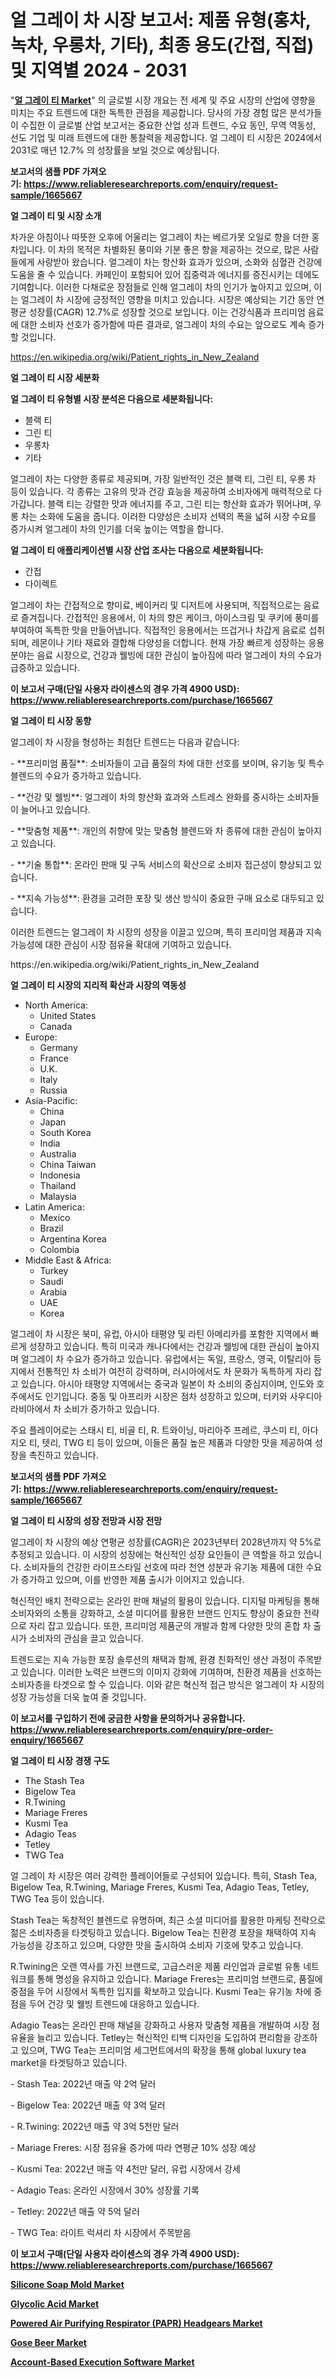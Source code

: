 <p><h1>얼 그레이 차 시장 보고서: 제품 유형(홍차, 녹차, 우롱차, 기타), 최종 용도(간접, 직접) 및 지역별 2024 - 2031</h1></p><p>"<strong><a href="https://www.reliableresearchreports.com/earl-grey-tea-r1665667?utm_campaign=105&utm_medium=7&utm_source=Github&utm_content=ia&utm_term=25092024&utm_id=earl-grey-tea">얼 그레이 티 Market</a></strong>" 의 글로벌 시장 개요는 전 세계 및 주요 시장의 산업에 영향을 미치는 주요 트렌드에 대한 독특한 관점을 제공합니다. 당사의 가장 경험 많은 분석가들이 수집한 이 글로벌 산업 보고서는 중요한 산업 성과 트렌드, 수요 동인, 무역 역동성, 선도 기업 및 미래 트렌드에 대한 통찰력을 제공합니다. 얼 그레이 티 시장은 2024에서 2031로 매년 12.7% 의 성장률을 보일 것으로 예상됩니다.</p>
<p><strong>보고서의 샘플 PDF 가져오기:&nbsp;<a href="https://www.reliableresearchreports.com/enquiry/request-sample/1665667?utm_campaign=105&utm_medium=7&utm_source=Github&utm_content=ia&utm_term=25092024&utm_id=earl-grey-tea">https://www.reliableresearchreports.com/enquiry/request-sample/1665667</a></strong></p>
<p><strong>얼 그레이 티 및 시장 소개</strong></p>
<p><p>차가운 아침이나 따뜻한 오후에 어울리는 얼그레이 차는 베르가못 오일로 향을 더한 홍차입니다. 이 차의 목적은 차별화된 풍미와 기분 좋은 향을 제공하는 것으로, 많은 사람들에게 사랑받아 왔습니다. 얼그레이 차는 항산화 효과가 있으며, 소화와 심혈관 건강에 도움을 줄 수 있습니다. 카페인이 포함되어 있어 집중력과 에너지를 증진시키는 데에도 기여합니다. 이러한 다채로운 장점들로 인해 얼그레이 차의 인기가 높아지고 있으며, 이는 얼그레이 차 시장에 긍정적인 영향을 미치고 있습니다. 시장은 예상되는 기간 동안 연평균 성장률(CAGR) 12.7%로 성장할 것으로 보입니다. 이는 건강식품과 프리미엄 음료에 대한 소비자 선호가 증가함에 따른 결과로, 얼그레이 차의 수요는 앞으로도 계속 증가할 것입니다.</p></p>
<p><a href="https://en.wikipedia.org/wiki/Patient_rights_in_New_Zealand?utm_campaign=105&utm_medium=7&utm_source=Github&utm_content=ia&utm_term=25092024&utm_id=earl-grey-tea">https://en.wikipedia.org/wiki/Patient_rights_in_New_Zealand</a></p>
<p><strong>얼 그레이 티 시장 세분화</strong></p>
<p><strong>얼 그레이 티 유형별 시장 분석은 다음으로 세분화됩니다:</strong></p>
<p><ul><li>블랙 티</li><li>그린 티</li><li>우롱차</li><li>기타</li></ul></p>
<p><p>얼그레이 차는 다양한 종류로 제공되며, 가장 일반적인 것은 블랙 티, 그린 티, 우롱 차 등이 있습니다. 각 종류는 고유의 맛과 건강 효능을 제공하여 소비자에게 매력적으로 다가갑니다. 블랙 티는 강렬한 맛과 에너지를 주고, 그린 티는 항산화 효과가 뛰어나며, 우롱 차는 소화에 도움을 줍니다. 이러한 다양성은 소비자 선택의 폭을 넓혀 시장 수요를 증가시켜 얼그레이 차의 인기를 더욱 높이는 역할을 합니다.</p></p>
<p><strong>얼 그레이 티 애플리케이션별 시장 산업 조사는 다음으로 세분화됩니다:</strong></p>
<p><ul><li>간접</li><li>다이렉트</li></ul></p>
<p><p>얼그레이 차는 간접적으로 향미료, 베이커리 및 디저트에 사용되며, 직접적으로는 음료로 즐겨집니다. 간접적인 응용에서, 이 차의 향은 케이크, 아이스크림 및 쿠키에 풍미를 부여하여 독특한 맛을 만들어냅니다. 직접적인 응용에서는 뜨겁거나 차갑게 음료로 섭취되며, 레몬이나 기타 재료와 결합해 다양성을 더합니다. 현재 가장 빠르게 성장하는 응용 분야는 음료 시장으로, 건강과 웰빙에 대한 관심이 높아짐에 따라 얼그레이 차의 수요가 급증하고 있습니다.</p></p>
<p><strong>이 보고서 구매(단일 사용자 라이센스의 경우 가격 4900 USD): <a href="https://www.reliableresearchreports.com/purchase/1665667?utm_campaign=105&utm_medium=7&utm_source=Github&utm_content=ia&utm_term=25092024&utm_id=earl-grey-tea">https://www.reliableresearchreports.com/purchase/1665667</a></strong></p>
<p><strong>얼 그레이 티 시장 동향</strong></p>
<p><p>얼그레이 차 시장을 형성하는 최첨단 트렌드는 다음과 같습니다:</p><p>- **프리미엄 품질**: 소비자들이 고급 품질의 차에 대한 선호를 보이며, 유기농 및 특수 블렌드의 수요가 증가하고 있습니다.</p><p>  </p><p>- **건강 및 웰빙**: 얼그레이 차의 항산화 효과와 스트레스 완화를 중시하는 소비자들이 늘어나고 있습니다.  </p><p>  </p><p>- **맞춤형 제품**: 개인의 취향에 맞는 맞춤형 블렌드와 차 종류에 대한 관심이 높아지고 있습니다.  </p><p>  </p><p>- **기술 통합**: 온라인 판매 및 구독 서비스의 확산으로 소비자 접근성이 향상되고 있습니다.  </p><p>  </p><p>- **지속 가능성**: 환경을 고려한 포장 및 생산 방식이 중요한 구매 요소로 대두되고 있습니다.  </p><p>이러한 트렌드는 얼그레이 차 시장의 성장을 이끌고 있으며, 특히 프리미엄 제품과 지속 가능성에 대한 관심이 시장 점유율 확대에 기여하고 있습니다.</p></p>
<p>https://en.wikipedia.org/wiki/Patient_rights_in_New_Zealand</p>
<p><strong>얼 그레이 티 시장의 지리적 확산과 시장의 역동성</strong></p>
<p><ul>
    <li>
        North America:
        <ul>
            <li>United States</li>
            <li>Canada</li>
        </ul>
    </li>
    <li>
        Europe:
        <ul>
            <li>Germany</li>
            <li>France</li>
            <li>U.K.</li>
            <li>Italy</li>
            <li>Russia</li>
        </ul>
    </li>
    <li>
        Asia-Pacific:
        <ul>
            <li>China</li>
            <li>Japan</li>
            <li>South Korea</li>
            <li>India</li>
            <li>Australia</li>
            <li>China Taiwan</li>
            <li>Indonesia</li>
            <li>Thailand</li>
            <li>Malaysia</li>
        </ul>
    </li>
    <li>
        Latin America:
        <ul>
            <li>Mexico</li>
            <li>Brazil</li>
            <li>Argentina Korea</li>
            <li>Colombia</li>
        </ul>
    </li>
    <li>
        Middle East & Africa:
        <ul>
            <li>Turkey</li>
            <li>Saudi</li>
            <li>Arabia</li>
            <li>UAE</li>
            <li>Korea</li>
        </ul>
    </li>
    </ul></p>
<p><p>얼그레이 차 시장은 북미, 유럽, 아시아 태평양 및 라틴 아메리카를 포함한 지역에서 빠르게 성장하고 있습니다. 특히 미국과 캐나다에서는 건강과 웰빙에 대한 관심이 높아지며 얼그레이 차 수요가 증가하고 있습니다. 유럽에서는 독일, 프랑스, 영국, 이탈리아 등지에서 전통적인 차 소비가 여전히 강력하며, 러시아에서도 차 문화가 독특하게 자리 잡고 있습니다. 아시아 태평양 지역에서는 중국과 일본이 차 소비의 중심지이며, 인도와 호주에서도 인기입니다. 중동 및 아프리카 시장은 점차 성장하고 있으며, 터키와 사우디아라비아에서 차 소비가 증가하고 있습니다.</p><p>주요 플레이어로는 스태시 티, 비골 티, R. 트와이닝, 마리아주 프레르, 쿠스미 티, 아다지오 티, 텟리, TWG 티 등이 있으며, 이들은 품질 높은 제품과 다양한 맛을 제공하여 성장을 촉진하고 있습니다.</p></p>
<p><strong>보고서의 샘플 PDF 가져오기:&nbsp;<a href="https://www.reliableresearchreports.com/enquiry/request-sample/1665667?utm_campaign=105&utm_medium=7&utm_source=Github&utm_content=ia&utm_term=25092024&utm_id=earl-grey-tea">https://www.reliableresearchreports.com/enquiry/request-sample/1665667</a></strong></p>
<p><strong>얼 그레이 티 시장의 성장 전망과 시장 전망</strong></p>
<p><p>얼그레이 차 시장의 예상 연평균 성장률(CAGR)은 2023년부터 2028년까지 약 5%로 추정되고 있습니다. 이 시장의 성장에는 혁신적인 성장 요인들이 큰 역할을 하고 있습니다. 소비자들의 건강한 라이프스타일 선호에 따라 천연 성분과 유기농 제품에 대한 수요가 증가하고 있으며, 이를 반영한 제품 출시가 이어지고 있습니다.</p><p>혁신적인 배치 전략으로는 온라인 판매 채널의 활용이 있습니다. 디지털 마케팅을 통해 소비자와의 소통을 강화하고, 소셜 미디어를 활용한 브랜드 인지도 향상이 중요한 전략으로 자리 잡고 있습니다. 또한, 프리미엄 제품군의 개발과 함께 다양한 맛의 혼합 차 출시가 소비자의 관심을 끌고 있습니다.</p><p>트렌드로는 지속 가능한 포장 솔루션의 채택과 함께, 환경 친화적인 생산 과정이 주목받고 있습니다. 이러한 노력은 브랜드의 이미지 강화에 기여하며, 친환경 제품을 선호하는 소비자층을 타겟으로 할 수 있습니다. 이와 같은 혁신적 접근 방식은 얼그레이 차 시장의 성장 가능성을 더욱 높여 줄 것입니다.</p></p>
<p><strong>이 보고서를 구입하기 전에 궁금한 사항을 문의하거나 공유합니다. <a href="https://www.reliableresearchreports.com/enquiry/pre-order-enquiry/1665667?utm_campaign=105&utm_medium=7&utm_source=Github&utm_content=ia&utm_term=25092024&utm_id=earl-grey-tea">https://www.reliableresearchreports.com/enquiry/pre-order-enquiry/1665667</a></strong></p>
<p><strong>얼 그레이 티 시장 경쟁 구도</strong></p>
<p><ul><li>The Stash Tea</li><li>Bigelow Tea</li><li>R.Twining</li><li>Mariage Freres</li><li>Kusmi Tea</li><li>Adagio Teas</li><li>Tetley</li><li>TWG Tea</li></ul></p>
<p><p>얼 그레이 차 시장은 여러 강력한 플레이어들로 구성되어 있습니다. 특히, Stash Tea, Bigelow Tea, R.Twining, Mariage Freres, Kusmi Tea, Adagio Teas, Tetley, TWG Tea 등이 있습니다.</p><p>Stash Tea는 독창적인 블렌드로 유명하며, 최근 소셜 미디어를 활용한 마케팅 전략으로 젊은 소비자층을 타겟팅하고 있습니다. Bigelow Tea는 친환경 포장을 채택하여 지속 가능성을 강조하고 있으며, 다양한 맛을 출시하여 소비자 기호에 맞추고 있습니다.</p><p>R.Twining은 오랜 역사를 가진 브랜드로, 고급스러운 제품 라인업과 글로벌 유통 네트워크를 통해 명성을 유지하고 있습니다. Mariage Freres는 프리미엄 브랜드로, 품질에 중점을 두어 시장에서 독특한 입지를 확보하고 있습니다. Kusmi Tea는 유기농 차에 중점을 두어 건강 및 웰빙 트렌드에 대응하고 있습니다.</p><p>Adagio Teas는 온라인 판매 채널을 강화하고 사용자 맞춤형 제품을 개발하여 시장 점유율을 늘리고 있습니다. Tetley는 혁신적인 티백 디자인을 도입하여 편리함을 강조하고 있으며, TWG Tea는 프리미엄 세그먼트에서의 확장을 통해 global luxury tea market을 타겟팅하고 있습니다.</p><p>- Stash Tea: 2022년 매출 약 2억 달러</p><p>- Bigelow Tea: 2022년 매출 약 3억 달러</p><p>- R.Twining: 2022년 매출 약 3억 5천만 달러</p><p>- Mariage Freres: 시장 점유율 증가에 따라 연평균 10% 성장 예상</p><p>- Kusmi Tea: 2022년 매출 약 4천만 달러, 유럽 시장에서 강세</p><p>- Adagio Teas: 온라인 시장에서 30% 성장률 기록</p><p>- Tetley: 2022년 매출 약 5억 달러</p><p>- TWG Tea: 라이트 럭셔리 차 시장에서 주목받음</p></p>
<p><strong>이 보고서 구매(단일 사용자 라이센스의 경우 가격 4900 USD): <a href="https://www.reliableresearchreports.com/purchase/1665667?utm_campaign=105&utm_medium=7&utm_source=Github&utm_content=ia&utm_term=25092024&utm_id=earl-grey-tea">https://www.reliableresearchreports.com/purchase/1665667</a></strong></p>
<p><strong><p><a href="https://issuu.com/reportprime-2/docs/silicone-soap-mold-market-size-2030_845983ac01f817?utm_campaign=105&utm_medium=7&utm_source=Github&utm_content=ia&utm_term=25092024&utm_id=earl-grey-tea">Silicone Soap Mold Market</a></p><p><a href="https://www.linkedin.com/pulse/glycolic-acid-market-outlook-forecast-from-2024-2031-analyze-market-gckpe?trackingId=qEtvO71MSr%2BWO6%2BZGfRZ9g%3D%3D&utm_campaign=105&utm_medium=7&utm_source=Github&utm_content=ia&utm_term=25092024&utm_id=earl-grey-tea">Glycolic Acid Market</a></p><p><a href="https://medium.com/@lennhernandez67/global-powered-air-purifying-respirator-papr-headgears-market-size-share-analysis-by-product-9f3ccc9437b8?utm_campaign=105&utm_medium=7&utm_source=Github&utm_content=ia&utm_term=25092024&utm_id=earl-grey-tea">Powered Air Purifying Respirator (PAPR) Headgears Market</a></p><p><a href="https://www.linkedin.com/pulse/comprehensive-look-product-type-canbottle-application-online-xatue?trackingId=yuXGOzQBRIqRoJc5IkBwPA%3D%3D&utm_campaign=105&utm_medium=7&utm_source=Github&utm_content=ia&utm_term=25092024&utm_id=earl-grey-tea">Gose Beer Market</a></p><p><a href="https://github.com/NasrinKhan99/Market-Research-Report-List-1/blob/main/account-based-execution-software-market.md?utm_campaign=105&utm_medium=7&utm_source=Github&utm_content=ia&utm_term=25092024&utm_id=earl-grey-tea">Account-Based Execution Software Market</a></p></strong></p>
<p></p>